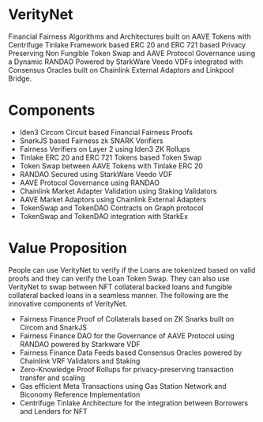 # VerityNet
Financial Fairness Algorithms and Architectures built on AAVE Tokens with Centrifuge Tinlake Framework based ERC 20 and ERC 721 based Privacy Preserving Non Fungible Token Swap and AAVE Protocol Governance using a Dynamic RANDAO Powered by StarkWare Veedo VDFs integrated with Consensus Oracles built on Chainlink External Adaptors and Linkpool Bridge. 

# Components
- Iden3 Circom Circuit based Financial Fairness Proofs 
- SnarkJS based Fairness zk SNARK Verifiers 
- Fairness Verifiers on Layer 2 using Iden3 ZK Rollups 
- Tinlake ERC 20 and ERC 721 Tokens based Token Swap 
- Token Swap between AAVE Tokens with Tinlake ERC 20 
- RANDAO Secured using StarkWare Veedo VDF
- AAVE Protocol Governance using RANDAO 
- Chainlink Market Adapter Validation using Staking Validators
- AAVE Market Adaptors using Chainlink External Adapters
- TokenSwap and TokenDAO Contracts on Graph protocol
- TokenSwap and TokenDAO integration with StarkEx 

# Value Proposition
People can use VerityNet to verify if the Loans are tokenized based on valid proofs and they can verify the Loan Token Swap. They can also use VerityNet to swap between NFT collateral backed loans and fungible collateral backed loans in a seamless manner. The following are the innovative components of VerityNet.

- Fairness Finance Proof of Collaterals based on ZK Snarks built on Circom and SnarkJS
- Fairness Finance DAO for the Governance of AAVE Protocol using RANDAO powered by Starkware VDF
- Fairness Finance Data Feeds based Consensus Oracles powered by Chainlink VRF Validators and Staking
- Zero-Knowledge Proof Rollups for privacy-preserving transaction transfer and scaling
- Gas efficient Meta Transactions using Gas Station Network and Biconomy Reference Implementation
- Centrifuge Tinlake Architecture for the integration between Borrowers and Lenders for NFT


